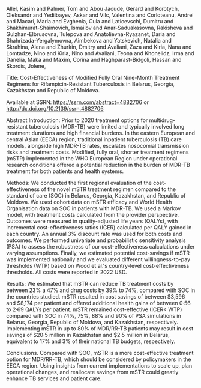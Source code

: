 Allel, Kasim and Palmer, Tom and Abou Jaoude, Gerard and Korotych, Oleksandr and Yedilbayev, Askar and Vilc, Valentina and Corloteanu, Andrei and Macari, Maria and Evghenia, Cula 
and Laticevschi, Dumitru and Shakhimurat-Shaimovich, Ismailov and Anar-Saduakasovna, Rakisheva and Gulzhan-Elbrusovna, Tulepova and Anatolievna-Ryazanet, Daria and Shahrizada-Yergalymovna, 
Aimbekova and Yatskevich, Natalia and Skrahina, Alena and Zhurkin, Dmitry and Avaliani, Zaza and Kiria, Nana and Lomtadze, Nino and Kiria, Nino and Avaliani, Teona and Khonelidz, Irma and Danelia, Maka 
and Maxim, Corina and Haghparast-Bidgoli, Hassan and Skordis, Jolene, 

Title: Cost-Effectiveness of Modified Fully Oral Nine-Month Treatment Regimens for Rifampicin-Resistant Tuberculosis in Belarus, Georgia, Kazakhstan and Republic of Moldova. 

Available at SSRN: https://ssrn.com/abstract=4882706 or http://dx.doi.org/10.2139/ssrn.4882706

Abstract
Introduction: Prior to 2020 treatment options for multidrug-resistant tuberculosis (MDR-TB) were limited and typically involved long treatment durations and high financial burdens. 
In the eastern European and central Asian (EECA) region, traditional inpatient tuberculosis (TB) care models, alongside high MDR-TB rates, escalates nosocomial transmission risks and treatment costs. 
Modified, fully oral, shorter treatment regimens (mSTR) implemented in the WHO European Region under operational research conditions offered a potential reduction in the burden of MDR-TB treatment for both patients and health systems.

Methods: We conducted the first regional evaluation of the cost-effectiveness of the novel mSTR treatment regimen compared to the standard of care (SOC) in Belarus, Georgia, Kazakhstan, and Republic of Moldova. 
We used cohort data on mSTR efficacy and World Health Organisation data on SOC in patients with MDR-TB. We used a Markov model, with treatment costs calculated from the provider perspective. Outcomes were measured 
in quality-adjusted life years (QALYs), with incremental cost-effectiveness ratios (ICER) calculated per QALY gained in each country. An annual 3% discount rate was used for both costs and outcomes.  We performed 
univariate and probabilistic sensitivity analysis (PSA) to assess the robustness of our cost-effectiveness calculations under varying assumptions. Finally, we estimated potential cost-savings if mSTR was implemented nationally 
and we evaluated different willingness-to-pay thresholds (WTP) based on Wood et al.'s country-level cost-effectiveness thresholds. All costs were reported in 2022 USD.

Results: We estimated that mSTR can reduce TB treatment costs by between 23% a 47% and drug costs by 39% to 74%, compared with SOC in the countries studied. mSTR resulted in cost savings of between $3,596 and $8,174 per patient and 
offered additional health gains of between 0·56 to 2·69 QALYs per patient. mSTR remained cost-effective (ICER< WTP) compared with SOC in 74%, 75%, 88% and 90% of PSA simulations in Belarus, Georgia, Republic of Moldova, and Kazakhstan, 
respectively. Implementing mSTR in up to 80% of MDR/RR-TB patients may result in cost savings of $20·5 million in Kazakhstan and $2·5 million in Belarus, equivalent to 17% and 3% of their national TB budgets, respectively.

Conclusions. Compared with SOC, mSTR is a more cost-effective treatment option for MDR/RR-TB, which should be considered by policymakers in the EECA region. Using insights from current implementations to scale up, plan operational changes, 
and reallocate savings from mSTR could greatly enhance TB services and patient care.
